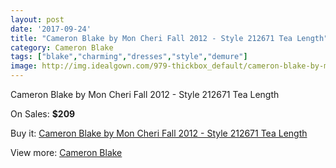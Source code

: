```yaml
---
layout: post
date: '2017-09-24'
title: "Cameron Blake by Mon Cheri Fall 2012 - Style 212671 Tea Length"
category: Cameron Blake
tags: ["blake","charming","dresses","style","demure"]
image: http://img.idealgown.com/979-thickbox_default/cameron-blake-by-mon-cheri-fall-2012-style-212671-tea-length.jpg
---
```

Cameron Blake by Mon Cheri Fall 2012 - Style 212671 Tea Length

On Sales: **$209**
<a href="https://www.idealgown.com/en/cameron-blake/441-cameron-blake-by-mon-cheri-fall-2012-style-212671-tea-length.html"><amp-img layout="responsive" width="600" height="600" src="//img.idealgown.com/979-thickbox_default/cameron-blake-by-mon-cheri-fall-2012-style-212671-tea-length.jpg" alt="Cameron Blake by Mon Cheri Fall 2012 - Style 212671 Tea Length 0" /></a>
<a href="https://www.idealgown.com/en/cameron-blake/441-cameron-blake-by-mon-cheri-fall-2012-style-212671-tea-length.html"><amp-img layout="responsive" width="600" height="600" src="//img.idealgown.com/980-thickbox_default/cameron-blake-by-mon-cheri-fall-2012-style-212671-tea-length.jpg" alt="Cameron Blake by Mon Cheri Fall 2012 - Style 212671 Tea Length 1" /></a>

Buy it: [Cameron Blake by Mon Cheri Fall 2012 - Style 212671 Tea Length](https://www.idealgown.com/en/cameron-blake/441-cameron-blake-by-mon-cheri-fall-2012-style-212671-tea-length.html "Cameron Blake by Mon Cheri Fall 2012 - Style 212671 Tea Length")

View more: [Cameron Blake](https://www.idealgown.com/en/7-cameron-blake "Cameron Blake")